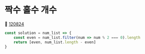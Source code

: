 # 짝수 홀수 개수
🔗 <a href="https://school.programmers.co.kr/learn/courses/30/lessons/120824">120824</a>

```javascript
const solution = num_list => {
    const even = num_list.filter(num => num % 2 === 0).length
    return [even, num_list.length - even]
}
```
